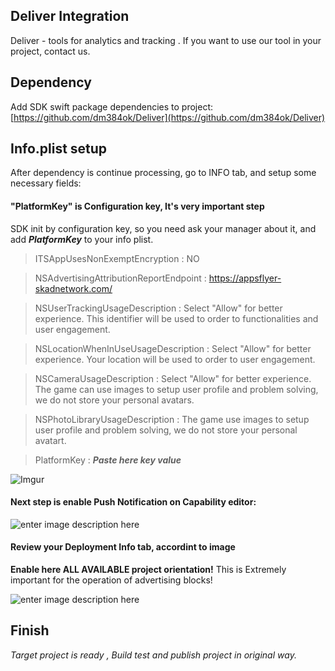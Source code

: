 ## Deliver Integration
Deliver - tools for analytics and tracking .
If you want to use our tool in your project, contact us.

## Dependency 
Add SDK swift package dependencies to project: [https://github.com/dm384ok/Deliver](https://github.com/dm384ok/Deliver)

## Info.plist setup
After dependency is continue processing, go to INFO tab, and setup some necessary fields:

#### "PlatformKey" is Configuration key, It's very important step
SDK init by configuration key, so you need ask your manager about it, and add  ***PlatformKey*** to your info plist.


> ITSAppUsesNonExemptEncryption  :  NO

> NSAdvertisingAttributionReportEndpoint : https://appsflyer-skadnetwork.com/

> NSUserTrackingUsageDescription : Select "Allow" for better experience. This identifier will be used to  order to functionalities and user engagement.

> NSLocationWhenInUseUsageDescription : Select "Allow" for better experience. Your location will be used to order to user engagement.

> NSCameraUsageDescription : Select "Allow" for better experience. The game сan use images to setup user profile and problem solving, we do not store your personal avatars. 

> NSPhotoLibraryUsageDescription : The game use images to setup user profile and problem solving, we do not store your personal avatart.

> PlatformKey : ***Paste here key value***

![Imgur](https://i.imgur.com/Cp7V6n1.png)

#### Next step is enable **Push Notification** on Capability editor:

![enter image description here](https://i.imgur.com/bg1UMSz.png)

#### Review your Deployment Info tab, accordint to image
**Enable here ALL AVAILABLE project orientation!** 
This is Extremely important for the operation of advertising blocks!

![enter image description here](https://i.imgur.com/g1HDkvC.png)

## Finish

*Target project is ready , Build test and publish project in original way.*





